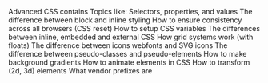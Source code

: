 Advanced CSS contains Topics like: 
Selectors, properties, and values
The difference between block and inline styling
How to ensure consistency across all browsers (CSS reset)
How to setup CSS variables
The differences between inline, embedded and external CSS
How grid systems work (with floats)
The difference between icons webfonts and SVG icons
The difference between pseudo-classes and pseudo-elements
How to make background gradients
How to animate elements in CSS
How to transform (2d, 3d) elements
What vendor prefixes are
